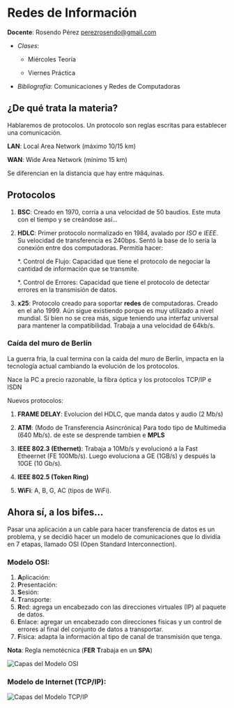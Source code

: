 Redes de Información
====================

**Docente**: Rosendo Pérez <perezrosendo@gmail.com>

* _Clases_:

  * Miércoles Teoría

  * Viernes Práctica

* _Bibliografía_: Comunicaciones y Redes de Computadoras

## ¿De qué trata la materia?

Hablaremos de protocolos. Un protocolo son reglas escritas para establecer una comunicación.

**LAN**: Local Area Network (máximo 10/15 km)

**WAN**: Wide Area Network (mínimo 15 km)

Se diferencian en la distancia que hay entre máquinas.


## Protocolos

1. **BSC**: Creado en 1970, corría a una velocidad de 50 baudios. Este muta con el tiempo y se creándose así...

1. **HDLC**: Primer protocolo normalizado en 1984, avalado por _ISO_ e _IEEE_. Su velocidad de transferencia es 240bps. Sentó la base de lo sería la conexión entre dos computadoras. Permitía hacer:

    *. Control de Flujo: Capacidad que tiene el protocolo de negociar la cantidad de información que se transmite.

    *. Control de Errores: Capacidad que tiene el protocolo de detectar errores en la transmisión de datos.

1. **x25**: Protocolo creado para soportar **redes** de computadoras. Creado en el año 1999. Aún sigue existiendo porque es muy utilizado a nivel mundial. Si bien no se crea más, sigue teniendo una interfaz universal para mantener la compatibilidad. Trabaja a una velocidad de 64kb/s.

### Caída del muro de Berlín

La guerra fria, la cual termina con la caída del muro de Berlín, impacta en la tecnología actual cambiando la evolución de los protocolos.

Nace la PC a precio razonable, la fibra óptica y los protocolos TCP/IP e ISDN

Nuevos protocolos:

1. **FRAME DELAY**: Evolucion del HDLC, que manda datos y audio (2 Mb/s)

1. **ATM**: (Modo de Transferencia Asincrónica) Para todo tipo de Multimedia (640 Mb/s). de este se desprende tambien e **MPLS**

1. **IEEE 802.3 (Ethernet)**: Trabaja a 10Mb/s y evolucionó a la Fast Etheernet (FE 100Mb/s). Luego evoluciona a GE (1GB/s) y después la 10GE (10 Gb/s).

1. **IEEE 802.5 (Token Ring)**

1. **WiFi**: A, B, G, AC (tipos de WiFi).


## Ahora sí, a los bifes...

Pasar una aplicación a un cable para hacer transferencia de datos es un problema, y se decidió hacer un modelo de comunicaciones que lo dividía en 7 etapas, llamado OSI (Open Standard Interconnection).

### Modelo OSI:

1. **A**plicación:
1. **P**resentación:
1. **S**esión:
1. **T**ransporte:
1. **R**ed: agrega un encabezado con las direcciones virtuales (IP) al paquete de datos.
1. **E**nlace: agregar un encabezado con direcciones físicas y un control de errores al final del conjunto de datos a transportar.
1. **F**ísica: adapta la información al tipo de canal de transmisión que tenga.

**Nota**: Regla nemotécnica (**FER** **T**rabaja en un **SPA**)

![Capas del Modelo OSI](https://upload.wikimedia.org/wikipedia/commons/f/fc/PDUs.PNG)


### Modelo de Internet (TCP/IP):

![Capas del Modelo TCP/IP](https://elcuadernodejhonny.files.wordpress.com/2011/10/figura2-1.jpg)
